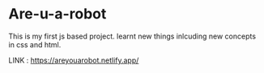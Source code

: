 # Are-u-a-robot

This is my first js based project. learnt new things inlcuding new concepts in css and html.

LINK : https://areyouarobot.netlify.app/
